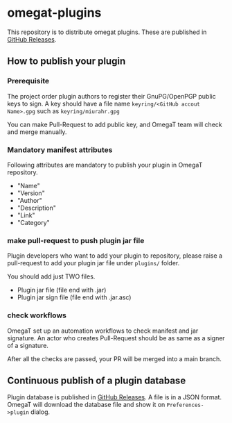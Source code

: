 # omegat-plugins

This repository is to distribute omegat plugins.
These are published in [GitHub Releases](https://github.com/omegat-org/omegat-plugins/releases/tag/continuous-release).

## How to publish your plugin

### Prerequisite

The project order plugin authors  to register their GnuPG/OpenPGP public keys to sign.
A key should have a file name `keyring/<GitHub accout Name>.gpg` such as `keyring/miurahr.gpg`

You can make Pull-Request to add public key, and OmegaT team will check and merge manually.

### Mandatory manifest attributes

Following attributes are mandatory to publish your plugin in OmegaT repository.

- "Name"
- "Version" 
- "Author"
- "Description"
- "Link"
- "Category"

### make pull-request to push plugin jar file

Plugin developers who want to add your plugin to repository, please raise a pull-request
to add your plugin jar file under `plugins/` folder.

You should add just TWO files.

- Plugin jar file (file end with .jar)
- Plugin jar sign file (file end with .jar.asc)

### check workflows

OmegaT set up an automation workflows to check manifest and jar signature.
An actor who creates Pull-Request should be as same as a signer of a signature.

After all the checks are passed, your PR will be merged into a main branch.


## Continuous publish of a plugin database

Plugin database is published in [GitHub Releases](https://github.com/omegat-org/omegat-plugins/releases/tag/continuous-release).
A file is in a JSON format.
OmegaT will download the database file and show it on `Preferences->plugin` dialog.
